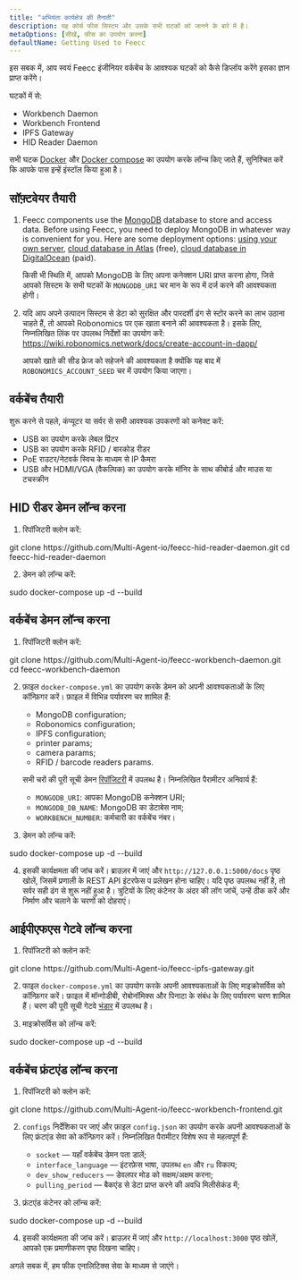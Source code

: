 ```yaml
---
title: "अभियंता कार्यक्षेत्र की तैनाती"
description: यह कोर्स फीस सिस्टम और उसके सभी घटकों को जानने के बारे में है।
metaOptions: [सीखें, फीस का उपयोग करना]
defaultName: Getting Used to Feecc
---
```


<RoboAcademyText fWeight="500">
इस सबक में, आप स्वयं Feecc इंजीनियर वर्कबेंच के आवश्यक घटकों को कैसे डिप्लॉय करेंगे इसका ज्ञान प्राप्त करेंगे।
</RoboAcademyText>

घटकों में से:

- Workbench Daemon
- Workbench Frontend
- IPFS Gateway
- HID Reader Daemon

सभी घटक [Docker](https://docs.docker.com/engine/install/ubuntu/) और [Docker compose](https://docs.docker.com/compose/) का उपयोग करके लॉन्च किए जाते हैं, सुनिश्चित करें कि आपके पास इन्हें इंस्टॉल किया हुआ है।

## सॉफ़्टवेयर तैयारी

1. Feecc components use the [MongoDB](https://www.mongodb.com/) database to store and access data. Before using Feecc, you need to deploy MongoDB in whatever way is convenient for you. Here are some deployment options: [using your own server](https://www.mongodb.com/try/download/community), [cloud database in Atlas](https://www.mongodb.com/atlas) (free), [cloud database in DigitalOcean](https://www.digitalocean.com/products/managed-databases-mongodb) (paid). 
    
    किसी भी स्थिति में, आपको MongoDB के लिए अपना कनेक्शन URI प्राप्त करना होगा, जिसे आपको सिस्टम के सभी घटकों के `MONGODB_URI` चर मान के रूप में दर्ज करने की आवश्यकता होगी।
    
2. यदि आप अपने उत्पादन सिस्टम से डेटा को सुरक्षित और पारदर्शी ढंग से स्टोर करने का लाभ उठाना चाहते हैं, तो आपको Robonomics पर एक खाता बनाने की आवश्यकता है। इसके लिए, निम्नलिखित लिंक पर उपलब्ध निर्देशों का उपयोग करें: https://wiki.robonomics.network/docs/create-account-in-dapp/
    
    आपको खाते की सीड फ्रेज को सहेजने की आवश्यकता है क्योंकि यह बाद में `ROBONOMICS_ACCOUNT_SEED` चर में उपयोग किया जाएगा।

## वर्कबेंच तैयारी

शुरू करने से पहले, कंप्यूटर या सर्वर से सभी आवश्यक उपकरणों को कनेक्ट करें:

- USB का उपयोग करके लेबल प्रिंटर
- USB का उपयोग करके RFID / बारकोड रीडर
- PoE राउटर/नेटवर्क स्विच के माध्यम से IP कैमरा
- USB और HDMI/VGA (वैकल्पिक) का उपयोग करके मॉनिर के साथ कीबोर्ड और माउस या टचस्क्रीन

## HID रीडर डेमन लॉन्च करना

1. रिपॉजिटरी क्लोन करें:

<LessonCodeWrapper language="bash" codeClass="big-code">
git clone https://github.com/Multi-Agent-io/feecc-hid-reader-daemon.git
cd feecc-hid-reader-daemon
</LessonCodeWrapper>

2. डेमन को लॉन्च करें:

<LessonCodeWrapper language="bash">
sudo docker-compose up -d --build
</LessonCodeWrapper>

## वर्कबेंच डेमन लॉन्च करना

1. रिपॉजिटरी क्लोन करें:

<LessonCodeWrapper language="bash" codeClass="big-code">
git clone https://github.com/Multi-Agent-io/feecc-workbench-daemon.git
cd feecc-workbench-daemon
</LessonCodeWrapper>

2. फ़ाइल `docker-compose.yml` का उपयोग करके डेमन को अपनी आवश्यकताओं के लिए कॉन्फ़िगर करें। फ़ाइल में विभिन्न पर्यावरण चर शामिल हैं:

    - MongoDB configuration;
    - Robonomics configuration;
    - IPFS configuration;
    - printer params;
    - camera params;
    - RFID / barcode readers params.
    
    सभी चरों की पूरी सूची डेमन [रिपॉजिटरी](https://github.com/Multi-Agent-io/feecc-workbench-daemon) में उपलब्ध है। निम्नलिखित पैरामीटर अनिवार्य हैं:
    
    - `MONGODB_URI`: आपका MongoDB कनेक्शन URI;
    - `MONGODB_DB_NAME`: MongoDB का डेटाबेस नाम;
    - `WORKBENCH_NUMBER`: कर्मचारी का वर्कबेंच नंबर।

3. डेमन को लॉन्च करें:

<LessonCodeWrapper language="bash">
sudo docker-compose up -d --build
</LessonCodeWrapper>

4. इसकी कार्यक्षमता की जांच करें। ब्राउज़र में जाएं और `http://127.0.0.1:5000/docs` पृष्ठ खोलें, जिसमें प्रणाली के REST API इंटरफेस प प्रलेखन होना चाहिए। यदि पृष्ठ उपलब्ध नहीं है, तो सर्वर सही ढंग से शुरू नहीं हुआ है। त्रुटियों के लिए कंटेनर के अंदर की लॉग जांचें, उन्हें ठीक करें और निर्माण और चलाने के चरणों को दोहराएं।

## आईपीएफएस गेटवे लॉन्च करना

1. रिपॉजिटरी को क्लोन करें:

<LessonCodeWrapper language="bash" codeClass="big-code">
git clone https://github.com/Multi-Agent-io/feecc-ipfs-gateway.git
</LessonCodeWrapper>


2. फाइल `docker-compose.yml` का उपयोग करके अपनी आवश्यकताओं के लिए माइक्रोसर्विस को कॉन्फ़िगर करें। फ़ाइल में मॉन्गोडीबी, रोबोनॉमिक्स और पिनाटा के संबंध के लिए पर्यावरण चरण शामिल हैं। चरण की पूरी सूची गेटवे [भंडार](https://github.com/Multi-Agent-io/feecc-ipfs-gateway) में उपलब्ध है।

3. माइक्रोसर्विस को लॉन्च करें:

<LessonCodeWrapper language="bash">
sudo docker-compose up -d --build
</LessonCodeWrapper>

## वर्कबेंच फ्रंटएंड लॉन्च करना

1. रिपॉजिटरी को क्लोन करें:

<LessonCodeWrapper language="bash">
git clone https://github.com/Multi-Agent-io/feecc-workbench-frontend.git
</LessonCodeWrapper>

2. `configs` निर्देशिका पर जाएं और फ़ाइल `config.json` का उपयोग करके अपनी आवश्यकताओं के लिए फ्रंटएंड सेवा को कॉन्फ़िगर करें। निम्नलिखित पैरामीटर विशेष रूप से महत्वपूर्ण हैं:
    - `socket` — यहाँ वर्कबेंच डेमन पता डालें;
    - `interface_language` — इंटरफ़ेस भाषा, उपलब्ध `en` और `ru` विकल्प;
    - `dev_show_reducers` — डेवलपर मोड को सक्षम/अक्षम करना;
    - `pulling_period` — बैकएंड से डेटा प्राप्त करने की अवधि मिलीसेकंड में;

3. फ्रंटएंड कंटेनर को लॉन्च करें:

<LessonCodeWrapper language="bash">
sudo docker-compose up -d --build
</LessonCodeWrapper>

4. इसकी कार्यक्षमता की जांच करें। ब्राउज़र में जाएं और `http://localhost:3000` पृष्ठ खोलें, आपको एक प्रमाणीकरण पृष्ठ दिखना चाहिए।

<RoboAcademyText fWeight="500">
अगले सबक में, हम फीक एनालिटिक्स सेवा के माध्यम से जाएंगे।
</RoboAcademyText>